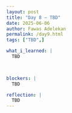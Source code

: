 ```yaml
---
layout: post
title: "Day 8 – TBD"
date: 2025-06-06
author: Fawas Adelekan
permalink: /day9.html
tags: ["TBD",]

what_i_learned: |
  TBD

  

blockers: |
  TBD

reflection: |
  TBD
---
```

